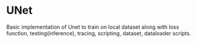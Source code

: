 # UNet

Basic implementation of Unet to train on local dataset along with loss function, testing(inference), tracing, scripting, dataset, dataloader scripts.
